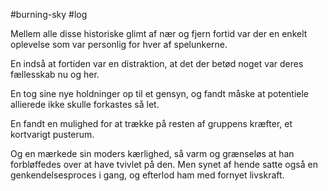 #burning-sky #log

Mellem alle disse historiske glimt af nær og fjern fortid var der en enkelt oplevelse som var personlig for hver af spelunkerne.
En indså at fortiden var en distraktion, at det der betød noget var deres fællesskab nu og her.
En tog sine nye holdninger op til et gensyn, og fandt måske at potentiele allierede ikke skulle forkastes så let.
En fandt en mulighed for at trække på resten af gruppens kræfter, et kortvarigt pusterum.
Og en mærkede sin moders kærlighed, så varm og grænseløs at han forbløffedes over at have tvivlet på den. Men synet af hende satte også en genkendelsesproces i gang, og efterlod ham med fornyet livskraft.
